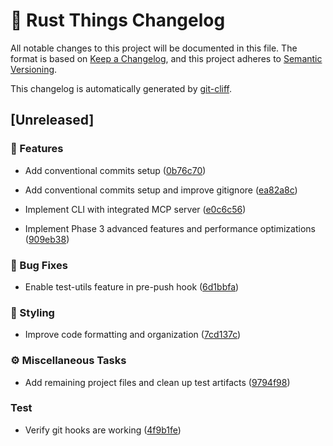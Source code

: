 # 🦀 Rust Things Changelog

All notable changes to this project will be documented in this file.
The format is based on [Keep a Changelog](https://keepachangelog.com/en/1.0.0/),
and this project adheres to [Semantic Versioning](https://semver.org/spec/v2.0.0.html).

This changelog is automatically generated by [git-cliff](https://github.com/orhun/git-cliff).

## [Unreleased]

### 🚀 Features

- Add conventional commits setup ([0b76c70](https://github.com/GarthDB/rust-things/commit/0b76c7045751922bf0f08663ae3c3ed7f69fa88d))

- Add conventional commits setup and improve gitignore ([ea82a8c](https://github.com/GarthDB/rust-things/commit/ea82a8c13d9cd939418160a1b558080c8a897c4b))

- Implement CLI with integrated MCP server ([e0c6c56](https://github.com/GarthDB/rust-things/commit/e0c6c569fdc9ecf32839609900fd5a03388d8c84))

- Implement Phase 3 advanced features and performance optimizations ([909eb38](https://github.com/GarthDB/rust-things/commit/909eb38cf92635566a5680a14a13656b3ddc1e49))


### 🐛 Bug Fixes

- Enable test-utils feature in pre-push hook ([6d1bbfa](https://github.com/GarthDB/rust-things/commit/6d1bbfae07feee64e3668dd12ae3cf41e5d7b512))


### 🎨 Styling

- Improve code formatting and organization ([7cd137c](https://github.com/GarthDB/rust-things/commit/7cd137cfa6a66f0c09eb113d940d56b639862dde))


### ⚙️ Miscellaneous Tasks

- Add remaining project files and clean up test artifacts ([9794f98](https://github.com/GarthDB/rust-things/commit/9794f98e794e9d83372e40cdfa9e77f754bbc298))


### Test

- Verify git hooks are working ([4f9b1fe](https://github.com/GarthDB/rust-things/commit/4f9b1fe2259d9eab1bb9455b40578b022350e6d3))


<!-- generated by git-cliff -->
